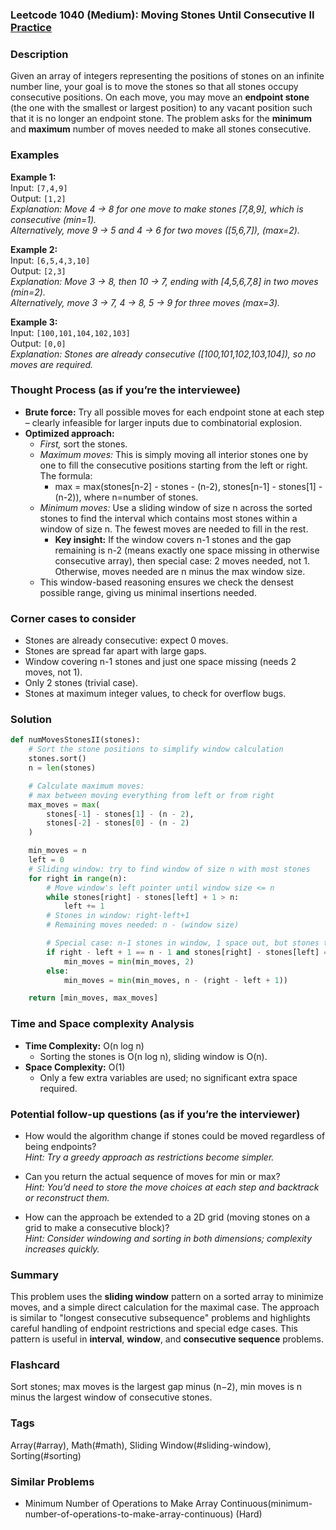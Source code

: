 ### Leetcode 1040 (Medium): Moving Stones Until Consecutive II [Practice](https://leetcode.com/problems/moving-stones-until-consecutive-ii)

### Description  
Given an array of integers representing the positions of stones on an infinite number line, your goal is to move the stones so that all stones occupy consecutive positions. On each move, you may move an **endpoint stone** (the one with the smallest or largest position) to any vacant position such that it is no longer an endpoint stone. The problem asks for the **minimum** and **maximum** number of moves needed to make all stones consecutive.

### Examples  

**Example 1:**  
Input: `[7,4,9]`  
Output: `[1,2]`  
*Explanation: Move 4 → 8 for one move to make stones [7,8,9], which is consecutive (min=1).  
Alternatively, move 9 → 5 and 4 → 6 for two moves ([5,6,7]), (max=2).*

**Example 2:**  
Input: `[6,5,4,3,10]`  
Output: `[2,3]`  
*Explanation: Move 3 → 8, then 10 → 7, ending with [4,5,6,7,8] in two moves (min=2).  
Alternatively, move 3 → 7, 4 → 8, 5 → 9 for three moves (max=3).*

**Example 3:**  
Input: `[100,101,104,102,103]`  
Output: `[0,0]`  
*Explanation: Stones are already consecutive ([100,101,102,103,104]), so no moves are required.*


### Thought Process (as if you’re the interviewee)  
- **Brute force:** Try all possible moves for each endpoint stone at each step – clearly infeasible for larger inputs due to combinatorial explosion.
- **Optimized approach:**  
  - *First,* sort the stones.
  - *Maximum moves:* This is simply moving all interior stones one by one to fill the consecutive positions starting from the left or right. The formula:  
    - max = max(stones[n-2] - stones - (n-2), stones[n-1] - stones[1] - (n-2)), where n=number of stones.
  - *Minimum moves:* Use a sliding window of size n across the sorted stones to find the interval which contains most stones within a window of size n. The fewest moves are needed to fill in the rest.
    - **Key insight:** If the window covers n-1 stones and the gap remaining is n-2 (means exactly one space missing in otherwise consecutive array), then special case: 2 moves needed, not 1. Otherwise, moves needed are n minus the max window size.
  - This window-based reasoning ensures we check the densest possible range, giving us minimal insertions needed.

### Corner cases to consider  
- Stones are already consecutive: expect 0 moves.
- Stones are spread far apart with large gaps.
- Window covering n-1 stones and just one space missing (needs 2 moves, not 1).
- Only 2 stones (trivial case).
- Stones at maximum integer values, to check for overflow bugs.


### Solution

```python
def numMovesStonesII(stones):
    # Sort the stone positions to simplify window calculation
    stones.sort()
    n = len(stones)

    # Calculate maximum moves:
    # max between moving everything from left or from right
    max_moves = max(
        stones[-1] - stones[1] - (n - 2),
        stones[-2] - stones[0] - (n - 2)
    )

    min_moves = n
    left = 0
    # Sliding window: try to find window of size n with most stones
    for right in range(n):
        # Move window's left pointer until window size <= n
        while stones[right] - stones[left] + 1 > n:
            left += 1
        # Stones in window: right-left+1
        # Remaining moves needed: n - (window size)

        # Special case: n-1 stones in window, 1 space out, but stones take n-2 spots, so need 2 moves
        if right - left + 1 == n - 1 and stones[right] - stones[left] == n - 2:
            min_moves = min(min_moves, 2)
        else:
            min_moves = min(min_moves, n - (right - left + 1))

    return [min_moves, max_moves]
```

### Time and Space complexity Analysis  

- **Time Complexity:** O(n log n)  
  - Sorting the stones is O(n log n), sliding window is O(n).
- **Space Complexity:** O(1)  
  - Only a few extra variables are used; no significant extra space required.


### Potential follow-up questions (as if you’re the interviewer)  

- How would the algorithm change if stones could be moved regardless of being endpoints?  
  *Hint: Try a greedy approach as restrictions become simpler.*

- Can you return the actual sequence of moves for min or max?  
  *Hint: You’d need to store the move choices at each step and backtrack or reconstruct them.*

- How can the approach be extended to a 2D grid (moving stones on a grid to make a consecutive block)?  
  *Hint: Consider windowing and sorting in both dimensions; complexity increases quickly.*


### Summary
This problem uses the **sliding window** pattern on a sorted array to minimize moves, and a simple direct calculation for the maximal case. The approach is similar to "longest consecutive subsequence" problems and highlights careful handling of endpoint restrictions and special edge cases. This pattern is useful in **interval**, **window**, and **consecutive sequence** problems.


### Flashcard
Sort stones; max moves is the largest gap minus (n−2), min moves is n minus the largest window of consecutive stones.

### Tags
Array(#array), Math(#math), Sliding Window(#sliding-window), Sorting(#sorting)

### Similar Problems
- Minimum Number of Operations to Make Array Continuous(minimum-number-of-operations-to-make-array-continuous) (Hard)